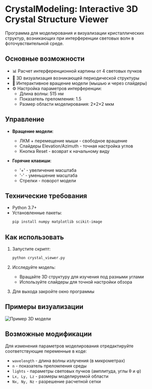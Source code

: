 # CrystalModeling: Interactive 3D Crystal Structure Viewer

Программа для моделирования и визуализации кристаллических структур, возникающих при интерференции световых волн в фоточувствительной среде.

## Основные возможности

- 📊 Расчет интерференционной картины от 4 световых пучков
- 🎨 3D визуализация возникающей периодической структуры
- 🔄 Интерактивное вращение модели (мышью и через слайдеры)
- ⚙️ Настройка параметров интерференции:
  - Длина волны: 515 нм
  - Показатель преломления: 1.5
  - Размер области моделирования: 2×2×2 мкм

## Управление

- **Вращение модели**:
  - ЛКМ + перемещение мыши - свободное вращение
  - Слайдеры Elevation/Azimuth - точная настройка углов
  - Кнопка Reset - возврат к начальному виду

- **Горячие клавиши**:
  - '+' - увеличение масштаба
  - '-' - уменьшение масштаба
  - Стрелки - поворот модели

## Технические требования

- Python 3.7+
- Установленные пакеты:
  ```bash
  pip install numpy matplotlib scikit-image
  ```

## Как использовать

1. Запустите скрипт:
   ```bash
   python crystal_viewer.py
   ```

2. Исследуйте модель:
   - Вращайте 3D структуру для изучения под разными углами
   - Используйте слайдеры для точной настройки обзора

3. Для выхода закройте окно программы

## Примеры визуализации

![Пример 3D модели](example.png)

## Возможные модификации

Для изменения параметров моделирования отредактируйте соответствующие переменные в коде:
- `wavelength` - длина волны излучения (в микрометрах)
- `n` - показатель преломления среды
- `lights` - параметры световых пучков (амплитуда, углы θ и φ)
- `Lx, Ly, Lz` - размеры моделируемой области
- `Nx, Ny, Nz` - разрешение расчетной сетки
